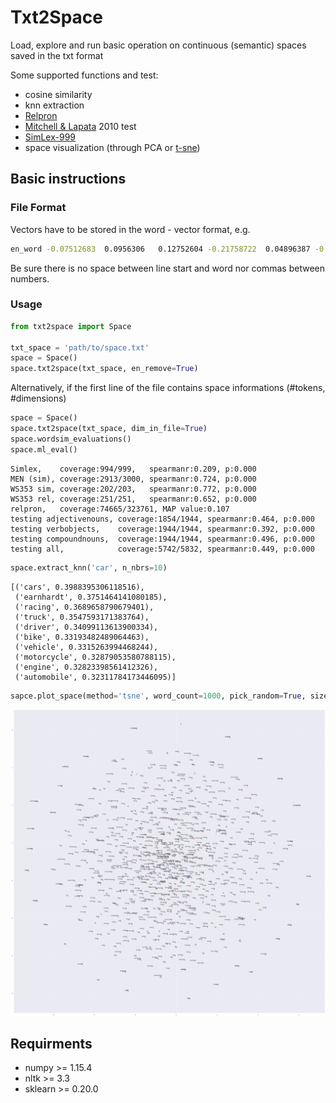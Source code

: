 # Txt2Space

Load, explore and run basic operation on continuous (semantic) spaces saved in the txt format

Some supported functions and test: 
- cosine similarity
- knn extraction
- [Relpron](https://www.aclweb.org/anthology/J16-4004.pdf)
- [Mitchell & Lapata](https://onlinelibrary.wiley.com/doi/full/10.1111/j.1551-6709.2010.01106.x) 2010 test 
- [SimLex-999](https://fh295.github.io/simlex.html)
- space visualization (through PCA or [t-sne](https://lvdmaaten.github.io/tsne/))

## Basic instructions 

### File Format
Vectors have to be stored in the word - vector format, e.g.

```bash
en_word -0.07512683  0.0956306   0.12752604 -0.21758722  0.04896387 -0.3884378 ...
```

Be sure there is no space between line start and word nor commas between numbers.

### Usage
```python
from txt2space import Space

txt_space = 'path/to/space.txt'
space = Space()
space.txt2space(txt_space, en_remove=True)
```
Alternatively, if the first line of the file contains space informations (#tokens, #dimensions)

```python
space = Space()
space.txt2space(txt_space, dim_in_file=True)
space.wordsim_evaluations()
space.ml_eval()
```
```
Simlex,    coverage:994/999,   spearmanr:0.209, p:0.000
MEN (sim), coverage:2913/3000, spearmanr:0.724, p:0.000
WS353 sim, coverage:202/203,   spearmanr:0.772, p:0.000
WS353 rel, coverage:251/251,   spearmanr:0.652, p:0.000
relpron,   coverage:74665/323761, MAP value:0.107
testing adjectivenouns, coverage:1854/1944, spearmanr:0.464, p:0.000
testing verbobjects,    coverage:1944/1944, spearmanr:0.392, p:0.000
testing compoundnouns,  coverage:1944/1944, spearmanr:0.496, p:0.000
testing all,            coverage:5742/5832, spearmanr:0.449, p:0.000
```
```python
space.extract_knn('car', n_nbrs=10)
```
```
[('cars', 0.3988395306118516),
 ('earnhardt', 0.3751464141080185),
 ('racing', 0.3689658790679401),
 ('truck', 0.3547593171383764),
 ('driver', 0.34099113613900334),
 ('bike', 0.33193482489064463),
 ('vehicle', 0.3315263994468244),
 ('motorcycle', 0.32879053580788115),
 ('engine', 0.32823398561412326),
 ('automobile', 0.32311784173446095)]
```
```python
sapce.plot_space(method='tsne', word_count=1000, pick_random=True, size=(50, 50))
```
![space](https://github.com/lorenzoscottb/txt2space/blob/master/tests/semsp_test.png)

## Requirments
 - numpy >= 1.15.4
 - nltk >= 3.3
 - sklearn >= 0.20.0
